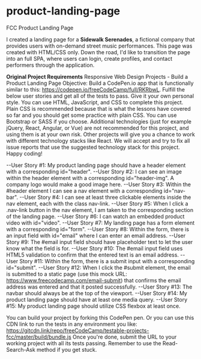 # product-landing-page
FCC Product Landing Page

I created a landing page for a **Sidewalk Serenades**, a fictional company that provides users with on-demand street music performances. This page was created with HTML/CSS only. Down the road, I'd like to transition the page into an full SPA, where users can login, create profiles, and contact performers through the application. 

**Original Project Requirements**
Responsive Web Design Projects - Build a Product Landing Page
Objective: Build a CodePen.io app that is functionally similar to this: https://codepen.io/freeCodeCamp/full/RKRbwL.
Fulfill the below user stories and get all of the tests to pass. Give it your own personal style.
You can use HTML, JavaScript, and CSS to complete this project. Plain CSS is recommended because that is what the lessons have covered so far and you should get some practice with plain CSS. You can use Bootstrap or SASS if you choose. Additional technologies (just for example jQuery, React, Angular, or Vue) are not recommended for this project, and using them is at your own risk. Other projects will give you a chance to work with different technology stacks like React. We will accept and try to fix all issue reports that use the suggested technology stack for this project. Happy coding!

--User Story #1: My product landing page should have a header element with a corresponding id="header".
--User Story #2: I can see an image within the header element with a corresponding id="header-img". A company logo would make a good image here.
--User Story #3: Within the #header element I can see a nav element with a corresponding id="nav-bar".
--User Story #4: I can see at least three clickable elements inside the nav element, each with the class nav-link.
--User Story #5: When I click a .nav-link button in the nav element, I am taken to the corresponding section of the landing page.
--User Story #6: I can watch an embedded product video with id="video".
--User Story #7: My landing page has a form element with a corresponding id="form".
--User Story #8: Within the form, there is an input field with id="email" where I can enter an email address.
--User Story #9: The #email input field should have placeholder text to let the user know what the field is for.
--User Story #10: The #email input field uses HTML5 validation to confirm that the entered text is an email address.
--User Story #11: Within the form, there is a submit input with a corresponding id="submit".
--User Story #12: When I click the #submit element, the email is submitted to a static page (use this mock URL: https://www.freecodecamp.com/email-submit) that confirms the email address was entered and that it posted successfully.
--User Story #13: The navbar should always be at the top of the viewport.
--User Story #14: My product landing page should have at least one media query.
--User Story #15: My product landing page should utilize CSS flexbox at least once.

You can build your project by forking this CodePen pen. Or you can use this CDN link to run the tests in any environment you like: https://gitcdn.link/repo/freeCodeCamp/testable-projects-fcc/master/build/bundle.js
Once you're done, submit the URL to your working project with all its tests passing.
Remember to use the Read-Search-Ask method if you get stuck.
